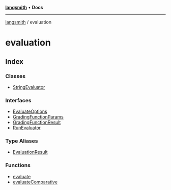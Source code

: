 [**langsmith**](../README.md) • **Docs**

***

[langsmith](../README.md) / evaluation

# evaluation

## Index

### Classes

- [StringEvaluator](classes/StringEvaluator.md)

### Interfaces

- [EvaluateOptions](interfaces/EvaluateOptions.md)
- [GradingFunctionParams](interfaces/GradingFunctionParams.md)
- [GradingFunctionResult](interfaces/GradingFunctionResult.md)
- [RunEvaluator](interfaces/RunEvaluator.md)

### Type Aliases

- [EvaluationResult](type-aliases/EvaluationResult.md)

### Functions

- [evaluate](functions/evaluate.md)
- [evaluateComparative](functions/evaluateComparative.md)
